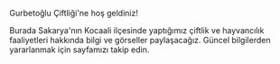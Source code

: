 Gurbetoğlu Çiftliği'ne hoş geldiniz!

Burada Sakarya'nın Kocaali ilçesinde yaptığımız çiftlik ve hayvancılık faaliyetleri hakkında bilgi ve görseller paylaşacağız. Güncel bilgilerden yararlanmak için sayfamızı takip edin.

